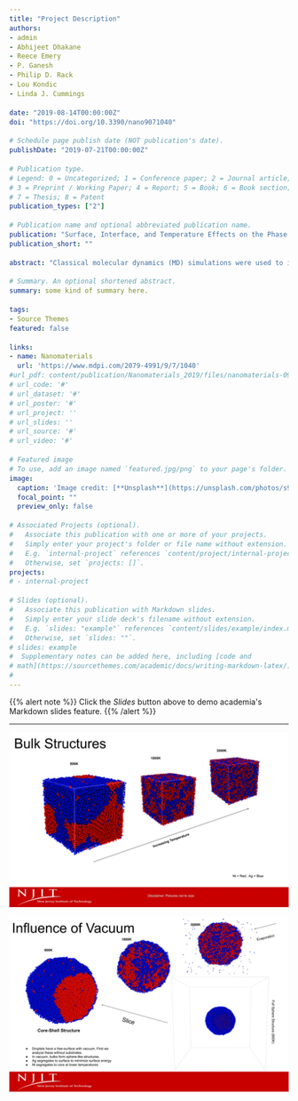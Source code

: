 ```yaml
---
title: "Project Description"
authors:
- admin
- Abhijeet Dhakane
- Reece Emery
- P. Ganesh
- Philip D. Rack
- Lou Kondic
- Linda J. Cummings

date: "2019-08-14T00:00:00Z"
doi: "https://doi.org/10.3390/nano9071040"

# Schedule page publish date (NOT publication's date).
publishDate: "2019-07-21T00:00:00Z"

# Publication type.
# Legend: 0 = Uncategorized; 1 = Conference paper; 2 = Journal article;
# 3 = Preprint / Working Paper; 4 = Report; 5 = Book; 6 = Book section;
# 7 = Thesis; 8 = Patent
publication_types: ["2"]

# Publication name and optional abbreviated publication name.
publication: "Surface, Interface, and Temperature Effects on the Phase Separation and Nanoparticle Self Assembly of Bi-Metallic Ni0.5Ag0.5: A Molecular Dynamics Study."
publication_short: ""

abstract: "Classical molecular dynamics (MD) simulations were used to investigate how free surfaces,as well as supporting substrates, affect phase separation in a NiAg alloy. Bulk samples, droplets, and droplets deposited on a graphene substrate were investigated at temperatures that spanned regions of interest in the bulk NiAg phase diagram, i.e., miscible and immiscible liquid, liquid-crystal, and crystal-crystal regions. Using MD simulations to cool down a bulk sample from 3000 K to 800 K, it was found that phase separation below 2400 K takes place in agreement with the phase diagram. When free surface effects were introduced, phase separation was accompanied by a core-shell transformation: spherical droplets created from the bulk samples became core-shell nanoparticles with a shell made mostly of Ag atoms and a core made of Ni atoms. When such droplets were deposited on a graphene substrate, the phase separation was accompanied by Ni layering at the graphene interface and Ag at the vacuum interface. Thus, it should be possible to create NiAg core-shell and layer-like nanostructures by quenching liquid NiAg samples on tailored substrates. Furthermore, interesting bimetallic nanoparticle morphologies might be tuned via control of the surface and interface energies and chemical instabilities of the system."

# Summary. An optional shortened abstract.
summary: some kind of summary here.

tags:
- Source Themes
featured: false

links:
- name: Nanomaterials
  url: 'https://www.mdpi.com/2079-4991/9/7/1040'
#url_pdf: content/publication/Nanomaterials_2019/files/nanomaterials-09-01040.pdf
# url_code: '#'
# url_dataset: '#'
# url_poster: '#'
# url_project: ''
# url_slides: ''
# url_source: '#'
# url_video: '#'

# Featured image
# To use, add an image named `featured.jpg/png` to your page's folder. 
image:
  caption: 'Image credit: [**Unsplash**](https://unsplash.com/photos/s9CC2SKySJM)'
  focal_point: ""
  preview_only: false

# Associated Projects (optional).
#   Associate this publication with one or more of your projects.
#   Simply enter your project's folder or file name without extension.
#   E.g. `internal-project` references `content/project/internal-project/index.md`.
#   Otherwise, set `projects: []`.
projects:
# - internal-project

# Slides (optional).
#   Associate this publication with Markdown slides.
#   Simply enter your slide deck's filename without extension.
#   E.g. `slides: "example"` references `content/slides/example/index.md`.
#   Otherwise, set `slides: ""`.
# slides: example
#  Supplementary notes can be added here, including [code and 
# math](https://sourcethemes.com/academic/docs/writing-markdown-latex/).
# 
---
```


{{% alert note %}}
Click the *Slides* button above to demo academia's Markdown slides feature.
{{% /alert %}}


---

![Phase_Separation](files/Dana_Knox_Allaire_bulks.jpg)

![Nanoparticle](files/Dana_Knox_Allaire_spheres.jpg)



